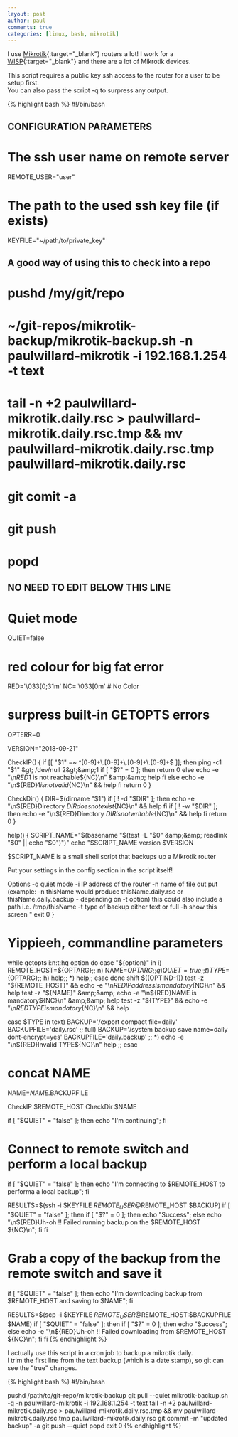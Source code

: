 ```yaml
---
layout: post
author: paul
comments: true
categories: [linux, bash, mikrotik]
---
```

I use [Mikrotik](https://www.mikrotik.com/){:target="_blank"} routers a lot! I work for a [WISP](https://en.wikipedia.org/wiki/Wireless_Internet_service_provider){:target="_blank"} and there are a lot of Mikrotik devices.

This script requires a public key ssh access to the router for a user to be setup first.  
You can also pass the script -q to surpress any output.

{% highlight bash %}
#!/bin/bash

## CONFIGURATION PARAMETERS

# The ssh user name on remote server
REMOTE_USER="user"
# The path to the used ssh key file (if exists)
KEYFILE="~/path/to/private_key"

## A good way of using this to check into a repo
#   pushd /my/git/repo
#   ~/git-repos/mikrotik-backup/mikrotik-backup.sh -n paulwillard-mikrotik -i 192.168.1.254 -t text
#   tail -n +2 paulwillard-mikrotik.daily.rsc &gt; paulwillard-mikrotik.daily.rsc.tmp &amp;&amp; mv paulwillard-mikrotik.daily.rsc.tmp paulwillard-mikrotik.daily.rsc
#   git comit -a
#   git push
#   popd

## NO NEED TO EDIT BELOW THIS LINE

# Quiet mode
QUIET=false
# red colour for big fat error
RED='\033[0;31m'
NC='\033[0m' # No Color
# surpress built-in GETOPTS errors
OPTERR=0

VERSION="2018-09-21"

CheckIP() {
    if [[ "$1" =~ ^[0-9]+\.[0-9]+\.[0-9]+\.[0-9]+$ ]]; then
        ping -c1 "$1" &gt; /dev/null 2&gt;&amp;1
        if [ "$?" = 0 ]; then
          return 0
        else
          echo -e "\n${RED}$1 is not reachable${NC}\n" &amp;&amp; help
        fi
    else
       echo -e "\n${RED}$1 is not valid${NC}\n" &amp;&amp; help
    fi
    return 0
}

CheckDir() {
    DIR=$(dirname "$1")
    if [ ! -d "$DIR" ]; then
        echo -e "\n${RED}Directory $DIR does not exist${NC}\n" &amp;&amp; help
    fi
    if [ ! -w "$DIR" ]; then
        echo -e "\n${RED}Directory $DIR is not writable${NC}\n" &amp;&amp; help
    fi
    return 0
}

help() {
    SCRIPT_NAME="$(basename "$(test -L "$0" &amp;&amp; readlink "$0" || echo "$0")")"
    echo "$SCRIPT_NAME version $VERSION

$SCRIPT_NAME is a small shell script that backups up a Mikrotik router

Put your settings in the config section in the script itself!

Options
 -q                 quiet mode
 -i                 IP address of the router
 -n                 name of file out put (example: -n thisName would produce thisName.daily.rsc or thisName.daily.backup - depending on -t option)
                    this could also include a path i.e. /tmp/thisName
 -t                 type of backup either text or full
 -h                 show this screen
"
exit 0
}

# Yippieeh, commandline parameters

while getopts i:n:t:hq option
do
    case "${option}" in
        i) REMOTE_HOST=${OPTARG};;
        n) NAME=${OPTARG};;
        q) QUIET=true;;
        t) TYPE=${OPTARG};;
        h) help;;
        *) help;;
    esac
done
shift $((OPTIND-1))
test -z "${REMOTE_HOST}" &amp;&amp; echo -e "\n${RED}IP address is mandatory${NC}\n" &amp;&amp; help
test -z "${NAME}" &amp;&amp; echo -e "\n${RED}NAME is mandatory${NC}\n" &amp;&amp; help
test -z "${TYPE}" &amp;&amp; echo -e "\n${RED}TYPE is mandatory${NC}\n" &amp;&amp; help

case $TYPE in
    text)   BACKUP='/export compact file=daily'
            BACKUPFILE='daily.rsc'
            ;;
    full)   BACKUP='/system backup save name=daily dont-encrypt=yes'
            BACKUPFILE='daily.backup'
            ;;
        *)  echo -e "\n${RED}Invalid TYPE${NC}\n"
            help
            ;;
esac

# concat NAME
NAME=$NAME.$BACKUPFILE

CheckIP $REMOTE_HOST
CheckDir $NAME

if [ "$QUIET" = "false" ]; then echo "I'm continuing"; fi

# Connect to remote switch and perform a local backup
if [ "$QUIET" = "false" ]; then echo "I'm connecting to $REMOTE_HOST to performa a local backup"; fi

RESULTS=$(ssh -i $KEYFILE $REMOTE_USER@$REMOTE_HOST $BACKUP)
if [ "$QUIET" = "false" ]; then
    if [ "$?" = 0 ]; then echo "Success"; else echo "\n${RED}Uh-oh !! Failed running backup on the $REMOTE_HOST ${NC}\n"; fi
fi

# Grab a copy of the backup from the remote switch and save it
if [ "$QUIET" = "false" ]; then echo "I'm downloading backup from $REMOTE_HOST and saving to $NAME"; fi

RESULTS=$(scp -i $KEYFILE $REMOTE_USER@$REMOTE_HOST:$BACKUPFILE $NAME)
if [ "$QUIET" = "false" ]; then
    if [ "$?" = 0 ]; then echo "Success"; else echo -e "\n${RED}Uh-oh !! Failed downloading from $REMOTE_HOST ${NC}\n"; fi
fi
{% endhighlight %}

I actually use this script in a cron job to backup a mikrotik daily.  
I trim the first line from the text backup (which is a date stamp), so git can see the "true" changes.

{% highlight bash %}
#!/bin/bash

pushd /path/to/git-repo/mikrotik-backup
git pull --quiet
mikrotik-backup.sh -q -n paulwillard-mikrotik -i 192.168.1.254 -t text
tail -n +2 paulwillard-mikrotik.daily.rsc &gt; paulwillard-mikrotik.daily.rsc.tmp &amp;&amp; mv paulwillard-mikrotik.daily.rsc.tmp paulwillard-mikrotik.daily.rsc
git commit -m "updated backup" -a
git push --quiet
popd
exit 0
{% endhighlight %}
